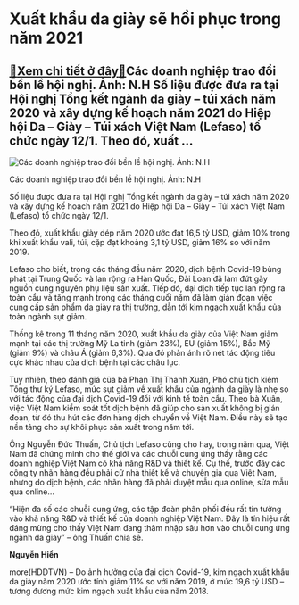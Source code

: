 Xuất khẩu da giày sẽ hồi phục trong năm 2021
============================================

[:gift:Xem chi tiết ở đây:gift:](https://hddtvn.com/xuat-khau-da-giay-se-hoi-phuc-trong-nam-2021/)Các doanh nghiệp trao đổi bền lề hội nghị. Ảnh: N.H Số liệu được đưa ra tại Hội nghị Tổng kết ngành da giày – túi xách năm 2020 và xây dựng kế hoạch năm 2021 do Hiệp hội Da – Giày – Túi xách Việt Nam (Lefaso) tổ chức ngày 12/1. Theo đó, xuất …
---------------------------------------------------------------------------------------------------------------------------------------------------------------------------------------------------------------------------------------------------





![Các doanh nghiệp trao đổi bền lề hội nghị. Ảnh: N.H](https://hddtvn.com/wp-content/uploads/2021/01/3642_da_giay.jpg "Các doanh nghiệp trao đổi bền lề hội nghị. Ảnh: N.H")


Các doanh nghiệp trao đổi bền lề hội nghị. Ảnh: N.H



Số liệu được đưa ra tại Hội nghị Tổng kết ngành da giày – túi xách năm 2020 và xây dựng kế hoạch năm 2021 do Hiệp hội Da – Giày – Túi xách Việt Nam (Lefaso) tổ chức ngày 12/1.


Theo đó, xuất khẩu giày dép năm 2020 ước đạt 16,5 tỷ USD, giảm 10% trong khi xuất khẩu vali, túi, cặp đạt khoảng 3,1 tỷ USD, giảm 16% so với năm 2019.


Lefaso cho biết, trong các tháng đầu năm 2020, dịch bệnh Covid-19 bùng phát tại Trung Quốc và lan rộng ra Hàn Quốc, Đài Loan đã làm đứt gãy nguồn cung nguyên phụ liệu sản xuất. Tiếp đó, đại dịch tiếp tục lan rộng ra toàn cầu và tăng mạnh trong các tháng cuối năm đã làm gián đoạn việc cung cấp sản phẩm da giày ra thị trường, dẫn tới kim ngạch xuất khẩu của toàn ngành sụt giảm.


Thống kê trong 11 tháng năm 2020, xuất khẩu da giày của Việt Nam giảm mạnh tại các thị trường Mỹ La tinh (giảm 23%), EU (giảm 15%), Bắc Mỹ (giảm 9%) và châu Á (giảm 6,3%). Qua đó phản ánh rõ nét tác động tiêu cực khác nhau của dịch bệnh tại các châu lục.


Tuy nhiên, theo đánh giá của bà Phan Thị Thanh Xuân, Phó chủ tịch kiêm Tổng thư ký Lefaso, mức sụt giảm về xuất khẩu của ngành da giày là nhẹ so với tác động của đại dịch Covid-19 đối với kinh tế toàn cầu. Theo bà Xuân, việc Việt Nam kiểm soát tốt dịch bệnh đã giúp cho sản xuất không bị gián đoạn, từ đó thu hút các đơn hàng dịch chuyển về Việt Nam. Điều này sẽ tạo nền tảng cho sự khôi phục sản xuất trong năm tới.


Ông Nguyễn Đức Thuấn, Chủ tịch Lefaso cũng cho hay, trong năm qua, Việt Nam đã chứng minh cho thế giới và các chuỗi cung ứng thấy rằng các doanh nghiệp Việt Nam có khả năng R&D và thiết kế. Cụ thể, trước đây các công ty nhãn hàng đều phải cử nhà thiết kế và chuyên gia qua Việt Nam, nhưng do dịch bệnh, các nhãn hàng đã phải duyệt mẫu qua online, sửa mẫu qua online…


“Hiện đa số các chuỗi cung ứng, các tập đoàn phân phối đều rất tin tưởng vào khả năng R&D và thiết kế của doanh nghiệp Việt Nam. Đây là tín hiệu rất đáng mừng cho thấy Việt Nam đang thâm nhập sâu hơn vào chuỗi cung ứng ngành da giày” – ông Thuấn chia sẻ.




**Nguyễn Hiền**



more(HDDTVN) – Do ảnh hưởng của đại dịch Covid-19, kim ngạch xuất khẩu da giày năm 2020 ước tính giảm 11% so với năm 2019, ở mức 19,6 tỷ USD – tương đương mức kim ngạch xuất khẩu của năm 2018.

